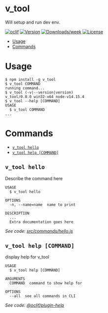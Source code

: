 v_tool
======

Will setup and run dev env.

[![oclif](https://img.shields.io/badge/cli-oclif-brightgreen.svg)](https://oclif.io)
[![Version](https://img.shields.io/npm/v/v_tool.svg)](https://npmjs.org/package/v_tool)
[![Downloads/week](https://img.shields.io/npm/dw/v_tool.svg)](https://npmjs.org/package/v_tool)
[![License](https://img.shields.io/npm/l/v_tool.svg)](https://github.com/V-tech-tools-web-dev/V.Tools-DevSetup/blob/master/package.json)

<!-- toc -->
* [Usage](#usage)
* [Commands](#commands)
<!-- tocstop -->
# Usage
<!-- usage -->
```sh-session
$ npm install -g v_tool
$ v_tool COMMAND
running command...
$ v_tool (-v|--version|version)
v_tool/0.0.0 win32-x64 node-v14.15.4
$ v_tool --help [COMMAND]
USAGE
  $ v_tool COMMAND
...
```
<!-- usagestop -->
# Commands
<!-- commands -->
* [`v_tool hello`](#v_tool-hello)
* [`v_tool help [COMMAND]`](#v_tool-help-command)

## `v_tool hello`

Describe the command here

```
USAGE
  $ v_tool hello

OPTIONS
  -n, --name=name  name to print

DESCRIPTION
  ...
  Extra documentation goes here
```

_See code: [src/commands/hello.js](https://github.com/V-tech-tools-web-dev/V.Tools-DevSetup/blob/v0.0.0/src/commands/hello.js)_

## `v_tool help [COMMAND]`

display help for v_tool

```
USAGE
  $ v_tool help [COMMAND]

ARGUMENTS
  COMMAND  command to show help for

OPTIONS
  --all  see all commands in CLI
```

_See code: [@oclif/plugin-help](https://github.com/oclif/plugin-help/blob/v3.2.2/src/commands/help.ts)_
<!-- commandsstop -->
